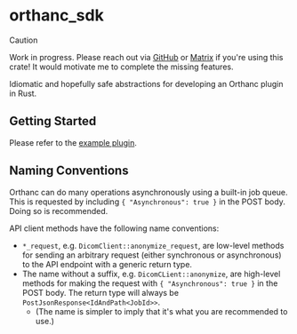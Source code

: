 # orthanc_sdk

> [!CAUTION]
> Work in progress.
> Please reach out via [GitHub](https://github.com/FNNDSC/orthanc-rs/discussions)
> or [Matrix](https://matrix.to/#/#chris-general:fedora.im) if you're using this
> crate! It would motivate me to complete the missing features.

Idiomatic and hopefully safe abstractions for developing an Orthanc plugin in Rust.

## Getting Started

Please refer to the [example plugin](../example_plugin/src/plugin.rs).

## Naming Conventions

Orthanc can do many operations asynchronously using a built-in job queue.
This is requested by including `{ "Asynchronous": true }` in the POST body.
Doing so is recommended.

API client methods have the following name conventions:

- `*_request`, e.g. `DicomClient::anonymize_request`, are low-level methods for sending an arbitrary request (either synchronous or asynchronous) to the API endpoint with a generic return type.
- The name without a suffix, e.g. `DicomCLient::anonymize`, are high-level methods for making the request with `{ "Asynchronous": true }` in the POST body. The return type will always be `PostJsonResponse<IdAndPath<JobId>>`.
  - (The name is simpler to imply that it's what you are recommended to use.)
